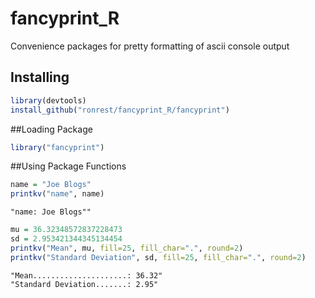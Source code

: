 # fancyprint_R
Convenience packages for pretty formatting of ascii console output

## Installing 
```r
library(devtools)
install_github("ronrest/fancyprint_R/fancyprint")
```

##Loading Package
```r
library("fancyprint")
```

##Using Package Functions
```r
name = "Joe Blogs"
printkv("name", name)
```
```
"name: Joe Blogs""
```

```r
mu = 36.32348572837228473
sd = 2.953421344345134454
printkv("Mean", mu, fill=25, fill_char=".", round=2)
printkv("Standard Deviation", sd, fill=25, fill_char=".", round=2)
```
```
"Mean.....................: 36.32"
"Standard Deviation.......: 2.95"
```
